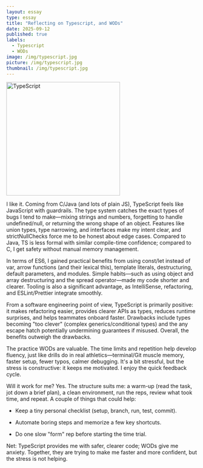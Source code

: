 ```yaml
---
layout: essay
type: essay
title: "Reflecting on Typescript, and WODs"
date: 2025-09-12
published: true
labels:
  - Typescript
  - WODs
image: /img/typescript.jpg
picture: /img/typescript.jpg
thumbnail: /img/typescript.jpg
---
```


<img src="{{ '/img/typescript.jpg' | relative_url }}" alt="TypeScript" class="img-fluid rounded float-start pe-4" style="width:300px; height:auto;" />


I like it.  Coming from C/Java (and lots of plain JS), TypeScript feels like JavaScript with guardrails.  The type system catches the exact types of bugs I tend to make—mixing strings and numbers, forgetting to handle undefined/null, or returning the wrong shape of an object.  Features like union types, type narrowing, and interfaces make my intent clear, and strictNullChecks force me to be honest about edge cases.  Compared to Java, TS is less formal with similar compile-time confidence; compared to C, I get safety without manual memory management.

In terms of ES6, I gained practical benefits from using const/let instead of var, arrow functions (and their lexical this), template literals, destructuring, default parameters, and modules.  Simple habits—such as using object and array destructuring and the spread operator—made my code shorter and clearer.  Tooling is also a significant advantage, as IntelliSense, refactoring, and ESLint/Prettier integrate smoothly.

From a software engineering point of view, TypeScript is primarily positive: it makes refactoring easier, provides clearer APIs as types, reduces runtime surprises, and helps teammates onboard faster.  Drawbacks include types becoming "too clever" (complex generics/conditional types) and the any escape hatch potentially undermining guarantees if misused.  Overall, the benefits outweigh the drawbacks.

The practice WODs are valuable.  The time limits and repetition help develop fluency, just like drills do in real athletics—terminal/Git muscle memory, faster setup, fewer typos, calmer debugging.  It's a bit stressful, but the stress is constructive: it keeps me motivated.  I enjoy the quick feedback cycle.

Will it work for me?  Yes.  The structure suits me: a warm-up (read the task, jot down a brief plan), a clean environment, run the reps, review what took time, and repeat.  A couple of things that could help:

-	Keep a tiny personal checklist (setup, branch, run, test, commit).
  
-	Automate boring steps and memorize a few key shortcuts.
  
-	Do one slow "form" rep before starting the time trial.
  
Net: TypeScript provides me with safer, clearer code; WODs give me anxiety. Together, they are trying to make me faster and more confident, but the stress is not helping.

